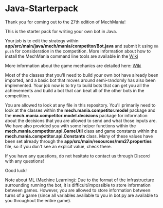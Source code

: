# Java-Starterpack

Thank you for coming out to the 27th edition of MechMania!

This is the starter pack for writing your own bot in Java.

Your job is to edit the strategy within **app/src/main/java/mech/mania/competitor/Bot.java** and submit it using `mm push` for consideration in the competition. More information about how to install the MechMania command line tools are available in the [Wiki](https://github.com/MechMania-27/Wiki)

More information about the game mechanics are detailed here: [Wiki](https://github.com/MechMania-27/Wiki)

Most of the classes that you'll need to build your own bot have already been imported, and a basic bot that moves around semi-randomly has also been implemented. Your job now is to try to build bots that can get you all the achievements and build a bot that can beat all of the other bots in the competition.

You are allowed to look at any file in this repository. You'll primarily need to look at the classes within the **mech.mania.competitor.model** package and the **mech.mania.competitor.model.decisions** package for information about the decisions that you are allowed to send and what those inputs are. We have also provided you with some helper functions within the **mech.mania.competitor.api.GameUtil** class and game constants within the **mech.mania.competitor.api.Constants** class. Many of these values have been set already through the **app/src/main/resources/mm27.properties** file, so if you don't see an explicit value, check there.

If you have any questions, do not hesitate to contact us through Discord with any questions!

Good luck!

Note about ML (Machine Learning): Due to the format of the infrastructure surrounding running the bot, it is difficult/impossible to store information between games. However, you are allowed to store information between turns of a game (since all variables available to you in bot.py are available to you throughout the entire game).
